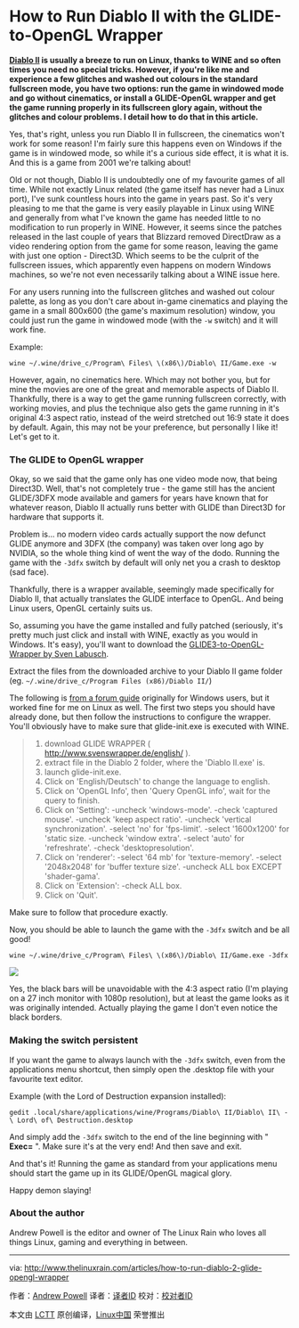 How to Run Diablo II with the GLIDE-to-OpenGL Wrapper
======
**[Diablo II][1] is usually a breeze to run on Linux, thanks to WINE and so often times you need no special tricks. However, if you're like me and experience a few glitches and washed out colours in the standard fullscreen mode, you have two options: run the game in windowed mode and go without cinematics, or install a GLIDE-OpenGL wrapper and get the game running properly in its fullscreen glory again, without the glitches and colour problems. I detail how to do that in this article.**

Yes, that's right, unless you run Diablo II in fullscreen, the cinematics won't work for some reason! I'm fairly sure this happens even on Windows if the game is in windowed mode, so while it's a curious side effect, it is what it is. And this is a game from 2001 we're talking about!

Old or not though, Diablo II is undoubtedly one of my favourite games of all time. While not exactly Linux related (the game itself has never had a Linux port), I've sunk countless hours into the game in years past. So it's very pleasing to me that the game is very easily playable in Linux using WINE and generally from what I've known the game has needed little to no modification to run properly in WINE. However, it seems since the patches released in the last couple of years that Blizzard removed DirectDraw as a video rendering option from the game for some reason, leaving the game with just one option - Direct3D. Which seems to be the culprit of the fullscreen issues, which apparently even happens on modern Windows machines, so we're not even necessarily talking about a WINE issue here.

For any users running into the fullscreen glitches and washed out colour palette, as long as you don't care about in-game cinematics and playing the game in a small 800x600 (the game's maximum resolution) window, you could just run the game in windowed mode (with the `-w` switch) and it will work fine.

Example:
```
wine ~/.wine/drive_c/Program\ Files\ \(x86\)/Diablo\ II/Game.exe -w
```

However, again, no cinematics here. Which may not bother you, but for mine the movies are one of the great and memorable aspects of Diablo II. Thankfully, there is a way to get the game running fullscreen correctly, with working movies, and plus the technique also gets the game running in it's original 4:3 aspect ratio, instead of the weird stretched out 16:9 state it does by default. Again, this may not be your preference, but personally I like it! Let's get to it.

### The GLIDE to OpenGL wrapper

Okay, so we said that the game only has one video mode now, that being Direct3D. Well, that's not completely true - the game still has the ancient GLIDE/3DFX mode available and gamers for years have known that for whatever reason, Diablo II actually runs better with GLIDE than Direct3D for hardware that supports it.

Problem is... no modern video cards actually support the now defunct GLIDE anymore and 3DFX (the company) was taken over long ago by NVIDIA, so the whole thing kind of went the way of the dodo. Running the game with the `-3dfx` switch by default will only net you a crash to desktop (sad face).

Thankfully, there is a wrapper available, seemingly made specifically for Diablo II, that actually translates the GLIDE interface to OpenGL. And being Linux users, OpenGL certainly suits us.

So, assuming you have the game installed and fully patched (seriously, it's pretty much just click and install with WINE, exactly as you would in Windows. It's easy), you'll want to download the [GLIDE3-to-OpenGL-Wrapper by Sven Labusch][2].

Extract the files from the downloaded archive to your Diablo II game folder (eg. `~/.wine/drive_c/Program Files (x86)/Diablo II/`)

The following is [from a forum guide][3] originally for Windows users, but it worked fine for me on Linux as well. The first two steps you should have already done, but then follow the instructions to configure the wrapper. You'll obviously have to make sure that glide-init.exe is executed with WINE.

>  1) download GLIDE WRAPPER ( <http://www.svenswrapper.de/english/> ).
>  2) extract file in the Diablo 2 folder, where the 'Diablo II.exe' is.
>  3) launch glide-init.exe.
>  4) Click on 'English/Deutsch' to change the language to english.
>  5) Click on 'OpenGL Info', then 'Query OpenGL info', wait for the query to finish.
>  6) Click on 'Setting':
>  -uncheck 'windows-mode'.
>  -check 'captured mouse'.
>  -uncheck 'keep aspect ratio'.
>  -uncheck 'vertical synchronization'.
>  -select 'no' for 'fps-limit'.
>  -select '1600x1200' for 'static size.
>  -uncheck 'window extra'.
>  -select 'auto' for 'refreshrate'.
>  -check 'desktopresolution'.
>  7) Click on 'renderer':
>  -select '64 mb' for 'texture-memory'.
>  -select '2048x2048' for 'buffer texture size'.
>  -uncheck ALL box EXCEPT 'shader-gama'.
>  8) Click on 'Extension':
>  -check ALL box.
>  9) Click on 'Quit'.

Make sure to follow that procedure exactly.

Now, you should be able to launch the game with the `-3dfx` switch and be all good!
```
wine ~/.wine/drive_c/Program\ Files\ \(x86\)/Diablo\ II/Game.exe -3dfx
```

![][4]

Yes, the black bars will be unavoidable with the 4:3 aspect ratio (I'm playing on a 27 inch monitor with 1080p resolution), but at least the game looks as it was originally intended. Actually playing the game I don't even notice the black borders.

### Making the switch persistent

If you want the game to always launch with the `-3dfx` switch, even from the applications menu shortcut, then simply open the .desktop file with your favourite text editor.

Example (with the Lord of Destruction expansion installed):
```
gedit .local/share/applications/wine/Programs/Diablo\ II/Diablo\ II\ -\ Lord\ of\ Destruction.desktop
```

And simply add the `-3dfx` switch to the end of the line beginning with " **Exec=** ". Make sure it's at the very end! And then save and exit.

And that's it! Running the game as standard from your applications menu should start the game up in its GLIDE/OpenGL magical glory.

Happy demon slaying!

### About the author

Andrew Powell is the editor and owner of The Linux Rain who loves all things Linux, gaming and everything in between.

--------------------------------------------------------------------------------

via: http://www.thelinuxrain.com/articles/how-to-run-diablo-2-glide-opengl-wrapper

作者：[Andrew Powell][a]
译者：[译者ID](https://github.com/译者ID)
校对：[校对者ID](https://github.com/校对者ID)

本文由 [LCTT](https://github.com/LCTT/TranslateProject) 原创编译，[Linux中国](https://linux.cn/) 荣誉推出

[a]:http://www.thelinuxrain.com
[1]:http://us.blizzard.com/en-us/games/d2/
[2]:http://www.svenswrapper.de/english/downloads.html
[3]:https://us.battle.net/forums/en/bnet/topic/20752595513
[4]:http://www.thelinuxrain.com/content/01-articles/198-how-to-run-diablo-2-glide-opengl-wrapper/diablo2-linux.jpg
